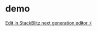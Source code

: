 # demo

[Edit in StackBlitz next generation editor ⚡️](https://stackblitz.com/~/github.com/ThomasAdemmer/demo)
